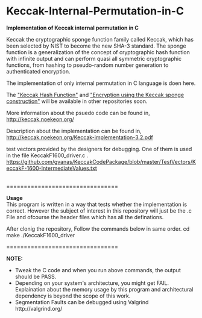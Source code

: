 Keccak-Internal-Permutation-in-C
================================

<b>Implementation of Keccak internal permutation in C</b>

Keccak the cryptographic sponge function family called Keccak, which has been selected by NIST to become the new SHA-3 standard. The sponge function is a generalization of the concept of cryptographic hash function with infinite output and 
can perform quasi all symmetric cryptographic functions, from hashing to pseudo-random number generation to authenticated encryption.

The implementation of only internal permutation in C language is doen here. 

The <u>"Keccak Hash Function"</u> and  <u>"Encryption using the Keccak sponge construction"</u> will be available in other repositories soon.

More information about the psuedo code can be found in,
http://keccak.noekeon.org/

Description about the implementation can be found in,
http://keccak.noekeon.org/Keccak-implementation-3.2.pdf

test vectors provided by the designers for debugging. One of them is used in the file KeccakF1600_driver.c . 
https://github.com/gvanas/KeccakCodePackage/blob/master/TestVectors/KeccakF-1600-IntermediateValues.txt



</br>
================================

<b>Usage</b><br>
This program is written in a way that tests whether the implementation is correct. However the subject of interest in this repository will just be the .c File and ofcourse the header files which has all the definations.

After clonig the repository, Follow the commands below in same order.
cd <directory created by this>
make 
./KeccakF1600_driver

================================

<b>NOTE:</b> 
<ul><li>Tweak the C code and when you run above commands, the output should be PASS.</li>
<li> Depending on your system's architecture, you might get FAIL. Explaination about the memory usage by this program and architectural dependency is beyond the scope of this work.
<li> Segmentation Faults can be debugged using Valgrind http://valgrind.org/ </li> </ul>
